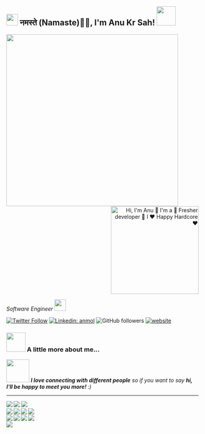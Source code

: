 <h2><img src="https://emojis.slackmojis.com/emojis/images/1531849430/4246/blob-sunglasses.gif?1531849430" width="30"/> नमस्ते (Namaste)🙏🏻, I'm Anu Kr Sah! <img src="https://media.giphy.com/media/12oufCB0MyZ1Go/giphy.gif" width="50"></h2>
<img align='left' src="http://namegif.com/wp-content/uploads/2016/04/Welcome.gif" width="450">
<p align="right">
  
  <img src="https://media.giphy.com/media/M9gbBd9nbDrOTu1Mqx/giphy.gif" width="230" alt="Hi, I'm Anu 👋 I'm a 🚀 Fresher developer 🚀 I ❤️ Happy Hardcore ❤️">
</p>
<p><em>Software Engineer  <a href="#"></a><img src="https://media.giphy.com/media/WUlplcMpOCEmTGBtBW/giphy.gif" width="30"> 
</em></p>

[![Twitter Follow](https://img.shields.io/twitter/follow/Anurag__xd?label=Follow)](https://twitter.com/intent/follow?screen_name=Anurag__xd)
[![Linkedin: anmol](https://img.shields.io/badge/-anu-blue?style=flat-square&logo=Linkedin&logoColor=white&link=https://www.linkedin.com/in/anu-kumar-sah-5197b4146/)](https://www.linkedin.com/in/anu-kumar-sah-5197b4146/)
![GitHub followers](https://img.shields.io/github/followers/Anu374?label=Follow&style=social&link=https://github.com/Anu374)
[![website](https://img.shields.io/badge/Website-46a2f1.svg?&style=flat-square&logo=Google-Chrome&logoColor=white&link=https://anuragxd.rf.gd/)](https://anuragxd.rf.gd/)
<!-- ![](https://visitor-badge.glitch.me/badge?page_id=anmol098.anmol098) -->
<!-- ![Waka Readme](https://github.com/anmol098/anmol098/workflows/Waka%20Readme/badge.svg) -->




### <img src="https://media.giphy.com/media/VgCDAzcKvsR6OM0uWg/giphy.gif" width="50"> A little more about me...  



<img src="https://media.giphy.com/media/LnQjpWaON8nhr21vNW/giphy.gif" width="60"> <em><b>I love connecting with different people</b> so if you want to say <b>hi, I'll be happy to meet you more!</b> :)</em>




<hr>

<img align="left" weight="4" src="https://github-readme-stats.vercel.app/api?username=Anu374&show_icons=true"/>
  
<img weight="475" src="https://github-readme-streak-stats.herokuapp.com/?user=Anu374"/> 


  

<img align="" weight="475" src="https://github-readme-stats.vercel.app/api/top-langs/?username=Anu374&layout=compact"/>



<div class="container">
  
  
<img align="left" src="https://img.shields.io/badge/HTML5-E34F26?style=flatfor-the-badge&logo=html5&logoColor=white"/>
<img align="left" src="https://img.shields.io/badge/CSS3-1572B6?style=flatfor-the-badge&logo=css3&logoColor=white"/>
<img align="left" src="https://img.shields.io/badge/JavaScript-323330?style=flatfor-the-badge&logo=javascript&logoColor=F7DF1E"/>
<img align="left" src="https://img.shields.io/badge/Python-FFD43B?style=flatfor-the-badge&logo=python&logoColor=blue"/><br>
<img align="left" src="https://img.shields.io/badge/Flutter-02569B?style=flatfor-the-badge&logo=flutter&logoColor=white"/>
<img align="left" src="https://img.shields.io/badge/node.js-6DA55F?style=flatfor-the-badge&logo=node.js&logoColor=white"/>
<img align="left" src="https://img.shields.io/badge/GitHub-100000?style=flatfor-the-badge&logo=github&logoColor=white"/>
<img align="left" src="https://img.shields.io/badge/react-%2320232a.svg?style=flatfor-the-badge&logo=react&logoColor=%2361DAFB"/><br> 
<img align="left" src="https://img.shields.io/badge/heroku-%23430098.svg?style=flatfor-the-badge&logo=heroku&logoColor=white"/>


</div>




<!---
Anu374/Anu374 is a ✨ special ✨ repository because its `README.md` (this file) appears on your GitHub profile.
You can click the Preview link to take a look at your changes.
--->
